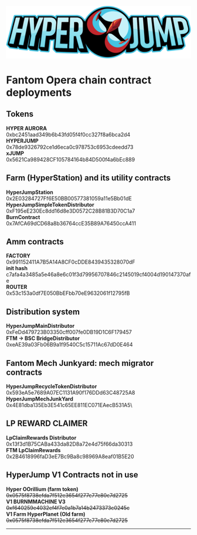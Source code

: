 ![HyperJump Logo](images/hyperjump-logo.svg)

# Fantom Opera chain contract deployments

## Tokens
**HYPER AURORA**\
0xbc2451aad349b6b43fd05f4f0cc327f8a6bca2d4  
**HYPERJUMP**\
0x78de9326792ce1d6eca0c978753c6953cdeedd73\
**xJUMP**\
0x5621Ca989428CF105784164b84D500f4a6bEc889

## Farm (HyperStation) and its utility contracts
**HyperJumpStation**\
0x2E03284727Ff6E50BB00577381059a11e5Bb01dE\
**HyperJumpSimpleTokenDistributor**\
0xF195eE230Ec8dd16d8e3D0572C28B81B3D70C1a7\
**BurnContract**\
0x7AfCA69dCD68a8b36764ccE35B89A76450ccA411 

## Amm contracts
**FACTORY**\
0x991152411A7B5A14A8CF0cDDE8439435328070dF\
**init hash**\
c7afa4a3485a5e46a8e6c01f3d79956707846c2145019cf4004d190147370afe\
**ROUTER** \
0x53c153a0df7E050BbEFbb70eE9632061f12795fB

## Distribution system
**HyperJumpMainDistributor** \
0xFeDd479723B03350cff007fe0DB19D1C6F179457\
**FTM -> BSC BridgeDistributor**\
0xeAE39a03Fb06B9a1f9540C5c15711Ac67dD0E464

## Fantom Mech Junkyard: mech migrator contracts
**HyperJumpRecycleTokenDistributor**\
0x593eA5e7689A07EC1131A90f176DDd63C48725A8\
**HyperJumpMechJunkYard**\
0x4E81dba135Eb3E541c65EE811EC071EAecB531A5\

## LP REWARD CLAIMER
**LpClaimRewards Distributor**\
0x13f3d1B75CABa433da82D8a72e4d75f66da30313\
**FTM LpClaimRewards**\
0x2B4618996faD3eE7Bc9Ba8c98969A8eaf01B5E20

## HyperJump V1 Contracts not in use
**Hyper OOrillium (farm token)**\
~~0x0575f8738efda7f512e3654f277c77e80c7d2725~~\
**V1 BURNMMACHINE V3**\
~~0xf640259e4032ef4f7e0a1b7a14b2473373c0245c~~\
**V1 Farm HyperPlanet (Old farm)**\
~~0x0575f8738efda7f512e3654f277c77e80c7d2725~~

--------------------------------------------------------------------------------------------------------